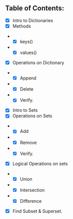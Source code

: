 ## Table of Contents:
- [x] Intro to Dictionaries
- [x] Methods
- - [x] keys() 
- - [x] values()
- [x] Operations on Dictionary 
- - [x] Append
- - [x] Delete
- - [x] Verify.
- [x] Intro to Sets
- [x] Operations on Sets
- - [x] Add 
- - [x] Remove
- - [x] Verify.
- [x] Logical Operations on sets
- - [x] Union
- - [x] Intersection
- - [x] Difference
- [x] Find Subset & Superset.
